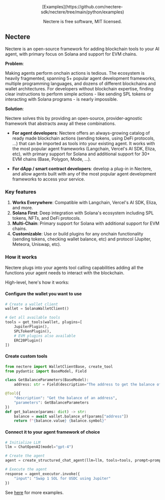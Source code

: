 <div align="center">
[Examples](https://github.com/nectere-sdk/nectere/tree/main/python/examples)

Nectere is free software, MIT licensed.
</div>

## Nectere
Nectere is an open-source framework for adding blockchain tools to your AI agent, with primary focus on Solana and support for EVM chains.

**Problem**: 

Making agents perform onchain actions is tedious. The ecosystem is heavily fragmented, spanning 5+ popular agent development frameworks, multiple programming languages, and dozens of different blockchains and wallet architectures.
For developers without blockchain expertise, finding clear instructions to perform simple actions - like sending SPL tokens or interacting with Solana programs - is nearly impossible.

**Solution**: 

Nectere solves this by providing an open-source, provider-agnostic framework that abstracts away all these combinations.

- **For agent developers**: Nectere offers an always-growing catalog of ready made blockchain actions (sending tokens, using DeFi protocols, ...) that can be imported as tools into your existing agent. It works with the most popular agent frameworks (Langchain, Vercel's AI SDK, Eliza, etc), with primary support for Solana and additional support for 30+ EVM chains (Base, Polygon, Mode, ...).

- **For dApp / smart contract developers**: develop a plug-in in Nectere, and allow agents built with any of the most popular agent development frameworks to access your service.

### Key features
1. **Works Everywhere**: Compatible with Langchain, Vercel's AI SDK, Eliza, and more.
2. **Solana First**: Deep integration with Solana's ecosystem including SPL tokens, NFTs, and DeFi protocols.
3. **Multi-Chain**: Primary support for Solana with additional support for EVM chains.
4. **Customizable**: Use or build plugins for any onchain functionality (sending tokens, checking wallet balance, etc) and protocol (Jupiter, Meteora, Uniswap, etc).

### How it works
Nectere plugs into your agents tool calling capabilities adding all the functions your agent needs to interact with the blockchain. 

High-level, here's how it works:

#### Configure the wallet you want to use
```python
# Create a wallet client
wallet = SolanaWalletClient()

# Get all available tools
tools = get_tools(wallet, plugins=[
    JupiterPlugin(),
    SPLTokenPlugin(),
    # EVM plugins also available
    ERC20Plugin()
])
```

#### Create custom tools
```python
from nectere import WalletClientBase, create_tool
from pydantic import BaseModel, Field

class GetBalanceParameters(BaseModel):
    address: str = Field(description="The address to get the balance of")

@Tool({
    "description": "Get the balance of an address",
    "parameters": GetBalanceParameters
})
def get_balance(params: dict) -> str:
    balance = await wallet.balance_of(params["address"])
    return f"{balance.value} {balance.symbol}"
```

#### Connect it to your agent framework of choice
```python
# Initialize LLM
llm = ChatOpenAI(model="gpt-4")

# Create the agent
agent = create_structured_chat_agent(llm=llm, tools=tools, prompt=prompt)

# Execute the agent
response = agent_executor.invoke({
    "input": "Swap 1 SOL for USDC using Jupiter"
})
```

See [here](https://github.com/nectere-sdk/nectere/tree/main/python/examples) for more examples.
